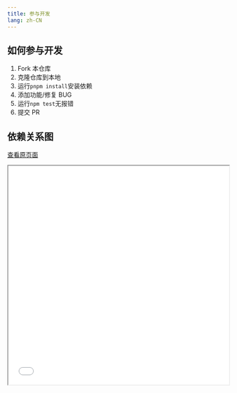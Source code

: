 ```yaml
---
title: 参与开发
lang: zh-CN
---
```


## 如何参与开发

1. Fork 本仓库
2. 克隆仓库到本地
3. 运行`pnpm install`安装依赖
4. 添加功能/修复 BUG
5. 运行`npm test`无报错
6. 提交 PR

## 依赖关系图

<a href="/report.html" target="_blank">查看原页面</a>

<iframe src="/report.html" style="width: 100%;height: 500px;"></iframe>
